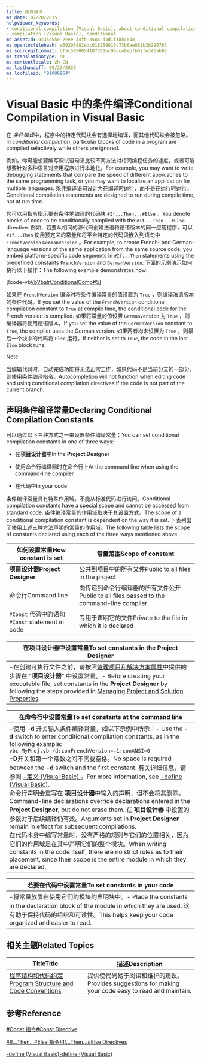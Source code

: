 ```yaml
---
title: 条件编译
ms.date: 07/20/2015
helpviewer_keywords:
- conditional compilation [Visual Basic], about conditional compilation
- compilation [Visual Basic], conditional
ms.assetid: 9c35e55e-7eee-44fb-a586-dad1f1884848
ms.openlocfilehash: e59296882edc018259816c73b6ae861b3b296783
ms.sourcegitcommit: bf5c5850654187705bc94cc40ebfb62fe346ab02
ms.translationtype: MT
ms.contentlocale: zh-CN
ms.lasthandoff: 09/23/2020
ms.locfileid: "91098964"
---
```

# <a name="conditional-compilation-in-visual-basic"></a><span data-ttu-id="1adbb-102">Visual Basic 中的条件编译</span><span class="sxs-lookup"><span data-stu-id="1adbb-102">Conditional Compilation in Visual Basic</span></span>

<span data-ttu-id="1adbb-103">在 *条件编译*中，程序中的特定代码块会有选择地编译，而其他代码块会被忽略。</span><span class="sxs-lookup"><span data-stu-id="1adbb-103">In *conditional compilation*, particular blocks of code in a program are compiled selectively while others are ignored.</span></span>  
  
 <span data-ttu-id="1adbb-104">例如，你可能想要编写调试语句来比较不同方法对相同编程任务的速度，或者可能想要针对多种语言对应用程序进行本地化。</span><span class="sxs-lookup"><span data-stu-id="1adbb-104">For example, you may want to write debugging statements that compare the speed of different approaches to the same programming task, or you may want to localize an application for multiple languages.</span></span> <span data-ttu-id="1adbb-105">条件编译语句设计为在编译时运行，而不是在运行时运行。</span><span class="sxs-lookup"><span data-stu-id="1adbb-105">Conditional compilation statements are designed to run during compile time, not at run time.</span></span>  
  
 <span data-ttu-id="1adbb-106">您可以用指令指示要有条件地编译的代码块 `#If...Then...#Else` 。</span><span class="sxs-lookup"><span data-stu-id="1adbb-106">You denote blocks of code to be conditionally compiled with the `#If...Then...#Else` directive.</span></span> <span data-ttu-id="1adbb-107">例如，若要从相同的源代码创建法语和德语版本的同一应用程序，可以 `#If...Then` 使用预定义的常量和将平台特定的代码段嵌入到语句中 `FrenchVersion` `GermanVersion` 。</span><span class="sxs-lookup"><span data-stu-id="1adbb-107">For example, to create French- and German-language versions of the same application from the same source code, you embed platform-specific code segments in `#If...Then` statements using the predefined constants `FrenchVersion` and `GermanVersion`.</span></span> <span data-ttu-id="1adbb-108">下面的示例演示如何执行以下操作：</span><span class="sxs-lookup"><span data-stu-id="1adbb-108">The following example demonstrates how:</span></span>  
  
 [!code-vb[VbVbalrConditionalComp#5](~/samples/snippets/visualbasic/VS_Snippets_VBCSharp/VbVbalrConditionalComp/VB/Class1.vb#5)]  
  
 <span data-ttu-id="1adbb-109">如果在 `FrenchVersion` 编译时将条件编译常量的值设置为 `True` ，则编译法语版本的条件代码。</span><span class="sxs-lookup"><span data-stu-id="1adbb-109">If you set the value of the `FrenchVersion` conditional compilation constant to `True` at compile time, the conditional code for the French version is compiled.</span></span> <span data-ttu-id="1adbb-110">如果将常量的值设置 `GermanVersion` 为 `True` ，则编译器将使用德语版本。</span><span class="sxs-lookup"><span data-stu-id="1adbb-110">If you set the value of the `GermanVersion` constant to `True`, the compiler uses the German version.</span></span> <span data-ttu-id="1adbb-111">如果两者均未设置为 `True` ，则最后一个块中的代码将 `Else` 运行。</span><span class="sxs-lookup"><span data-stu-id="1adbb-111">If neither is set to `True`, the code in the last `Else` block runs.</span></span>  
  
> [!NOTE]
> <span data-ttu-id="1adbb-112">当编辑代码时，自动完成功能将无法正常工作，如果代码不是当前分支的一部分，则使用条件编译指令。</span><span class="sxs-lookup"><span data-stu-id="1adbb-112">Autocompletion will not function when editing code and using conditional compilation directives if the code is not part of the current branch.</span></span>  
  
## <a name="declaring-conditional-compilation-constants"></a><span data-ttu-id="1adbb-113">声明条件编译常量</span><span class="sxs-lookup"><span data-stu-id="1adbb-113">Declaring Conditional Compilation Constants</span></span>  

 <span data-ttu-id="1adbb-114">可以通过以下三种方式之一来设置条件编译常量：</span><span class="sxs-lookup"><span data-stu-id="1adbb-114">You can set conditional compilation constants in one of three ways:</span></span>  
  
- <span data-ttu-id="1adbb-115">在**项目设计器**中</span><span class="sxs-lookup"><span data-stu-id="1adbb-115">In the **Project Designer**</span></span>  
  
- <span data-ttu-id="1adbb-116">使用命令行编译器时在命令行上</span><span class="sxs-lookup"><span data-stu-id="1adbb-116">At the command line when using the command-line compiler</span></span>  
  
- <span data-ttu-id="1adbb-117">在代码中</span><span class="sxs-lookup"><span data-stu-id="1adbb-117">In your code</span></span>  
  
 <span data-ttu-id="1adbb-118">条件编译常量具有特殊作用域，不能从标准代码进行访问。</span><span class="sxs-lookup"><span data-stu-id="1adbb-118">Conditional compilation constants have a special scope and cannot be accessed from standard code.</span></span> <span data-ttu-id="1adbb-119">条件编译常量的作用域取决于其设置方式。</span><span class="sxs-lookup"><span data-stu-id="1adbb-119">The scope of a conditional compilation constant is dependent on the way it is set.</span></span> <span data-ttu-id="1adbb-120">下表列出了使用上述三种方法声明的常量的作用域。</span><span class="sxs-lookup"><span data-stu-id="1adbb-120">The following table lists the scope of constants declared using each of the three ways mentioned above.</span></span>  
  
|<span data-ttu-id="1adbb-121">如何设置常量</span><span class="sxs-lookup"><span data-stu-id="1adbb-121">How constant is set</span></span>|<span data-ttu-id="1adbb-122">常量范围</span><span class="sxs-lookup"><span data-stu-id="1adbb-122">Scope of constant</span></span>|  
|---|---|  
|<span data-ttu-id="1adbb-123">**项目设计器**</span><span class="sxs-lookup"><span data-stu-id="1adbb-123">**Project Designer**</span></span>|<span data-ttu-id="1adbb-124">公共到项目中的所有文件</span><span class="sxs-lookup"><span data-stu-id="1adbb-124">Public to all files in the project</span></span>|  
|<span data-ttu-id="1adbb-125">命令行</span><span class="sxs-lookup"><span data-stu-id="1adbb-125">Command line</span></span>|<span data-ttu-id="1adbb-126">向传递到命令行编译器的所有文件公开</span><span class="sxs-lookup"><span data-stu-id="1adbb-126">Public to all files passed to the command-line compiler</span></span>|  
|<span data-ttu-id="1adbb-127">`#Const` 代码中的语句</span><span class="sxs-lookup"><span data-stu-id="1adbb-127">`#Const` statement in code</span></span>|<span data-ttu-id="1adbb-128">专用于声明它的文件</span><span class="sxs-lookup"><span data-stu-id="1adbb-128">Private to the file in which it is declared</span></span>|  
  
|<span data-ttu-id="1adbb-129">在项目设计器中设置常量</span><span class="sxs-lookup"><span data-stu-id="1adbb-129">To set constants in the Project Designer</span></span>|  
|---|  
|<span data-ttu-id="1adbb-130">-在创建可执行文件之前，请按照[管理项目和解决方案属性](/visualstudio/ide/managing-project-and-solution-properties)中提供的步骤在 "**项目设计器**" 中设置常量。</span><span class="sxs-lookup"><span data-stu-id="1adbb-130">-   Before creating your executable file, set constants in the **Project Designer** by following the steps provided in [Managing Project and Solution Properties](/visualstudio/ide/managing-project-and-solution-properties).</span></span>|  
  
|<span data-ttu-id="1adbb-131">在命令行中设置常量</span><span class="sxs-lookup"><span data-stu-id="1adbb-131">To set constants at the command line</span></span>|  
|---|  
|<span data-ttu-id="1adbb-132">-使用 **-d** 开关输入条件编译常量，如以下示例中所示：</span><span class="sxs-lookup"><span data-stu-id="1adbb-132">-   Use the **-d** switch to enter conditional compilation constants, as in the following example:</span></span><br />     `vbc MyProj.vb /d:conFrenchVersion=–1:conANSI=0`<br />     <span data-ttu-id="1adbb-133">**-D**开关和第一个常数之间不需要空格。</span><span class="sxs-lookup"><span data-stu-id="1adbb-133">No space is required between the **-d** switch and the first constant.</span></span> <span data-ttu-id="1adbb-134">有关详细信息，请参阅 [-定义 (Visual Basic) ](../../reference/command-line-compiler/define.md)。</span><span class="sxs-lookup"><span data-stu-id="1adbb-134">For more information, see [-define (Visual Basic)](../../reference/command-line-compiler/define.md).</span></span><br />     <span data-ttu-id="1adbb-135">命令行声明会重写在 **项目设计器**中输入的声明，但不会将其删除。</span><span class="sxs-lookup"><span data-stu-id="1adbb-135">Command-line declarations override declarations entered in the **Project Designer**, but do not erase them.</span></span> <span data-ttu-id="1adbb-136">在 **项目设计器** 中设置的参数对于后续编译仍有效。</span><span class="sxs-lookup"><span data-stu-id="1adbb-136">Arguments set in **Project Designer** remain in effect for subsequent compilations.</span></span><br />     <span data-ttu-id="1adbb-137">在代码本身中编写常量时，没有严格的规则与它们的位置相关，因为它们的作用域是在其中声明它们的整个模块。</span><span class="sxs-lookup"><span data-stu-id="1adbb-137">When writing constants in the code itself, there are no strict rules as to their placement, since their scope is the entire module in which they are declared.</span></span>|  
  
|<span data-ttu-id="1adbb-138">若要在代码中设置常量</span><span class="sxs-lookup"><span data-stu-id="1adbb-138">To set constants in your code</span></span>|  
|---|  
|<span data-ttu-id="1adbb-139">-将常量放置在使用它们的模块的声明块中。</span><span class="sxs-lookup"><span data-stu-id="1adbb-139">-   Place the constants in the declaration block of the module in which they are used.</span></span> <span data-ttu-id="1adbb-140">这有助于保持代码的组织和可读性。</span><span class="sxs-lookup"><span data-stu-id="1adbb-140">This helps keep your code organized and easier to read.</span></span>|  
  
## <a name="related-topics"></a><span data-ttu-id="1adbb-141">相关主题</span><span class="sxs-lookup"><span data-stu-id="1adbb-141">Related Topics</span></span>  
  
|<span data-ttu-id="1adbb-142">Title</span><span class="sxs-lookup"><span data-stu-id="1adbb-142">Title</span></span>|<span data-ttu-id="1adbb-143">描述</span><span class="sxs-lookup"><span data-stu-id="1adbb-143">Description</span></span>|  
|---|---|  
|[<span data-ttu-id="1adbb-144">程序结构和代码约定</span><span class="sxs-lookup"><span data-stu-id="1adbb-144">Program Structure and Code Conventions</span></span>](program-structure-and-code-conventions.md)|<span data-ttu-id="1adbb-145">提供使代码易于阅读和维护的建议。</span><span class="sxs-lookup"><span data-stu-id="1adbb-145">Provides suggestions for making your code easy to read and maintain.</span></span>|  
  
## <a name="reference"></a><span data-ttu-id="1adbb-146">参考</span><span class="sxs-lookup"><span data-stu-id="1adbb-146">Reference</span></span>  

 [<span data-ttu-id="1adbb-147">#Const 指令</span><span class="sxs-lookup"><span data-stu-id="1adbb-147">#Const Directive</span></span>](../../language-reference/directives/const-directive.md)  
  
 [<span data-ttu-id="1adbb-148">#If...Then...#Else 指令</span><span class="sxs-lookup"><span data-stu-id="1adbb-148">#If...Then...#Else Directives</span></span>](../../language-reference/directives/if-then-else-directives.md)  
  
 [<span data-ttu-id="1adbb-149">-define (Visual Basic)</span><span class="sxs-lookup"><span data-stu-id="1adbb-149">-define (Visual Basic)</span></span>](../../reference/command-line-compiler/define.md)
